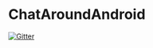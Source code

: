 # ChatAroundAndroid

[![Gitter](https://badges.gitter.im/Join%20Chat.svg)](https://gitter.im/ChatAround/ChatAroundAndroid?utm_source=badge&utm_medium=badge&utm_campaign=pr-badge&utm_content=badge)
